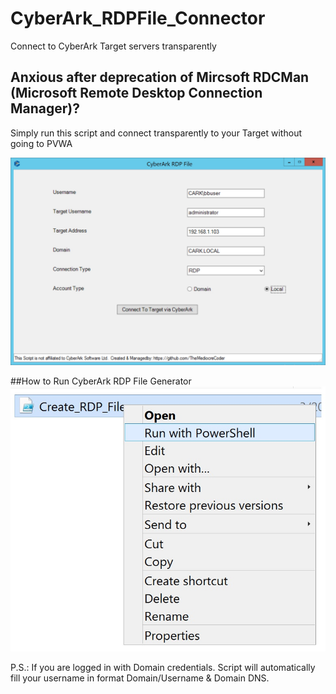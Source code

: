 # CyberArk_RDPFile_Connector
Connect to CyberArk Target servers transparently

## Anxious after deprecation of Mircsoft RDCMan (Microsoft Remote Desktop Connection Manager)?
Simply run this script and connect transparently to your Target without going to PVWA

![Image of CyberArk RDP File Generator](https://github.com/TheMediocreCoder/CyberArk_RDPFile_Connector/blob/master/docs/images/RDP_File_Launcher.jpg)

##How to Run CyberArk RDP File Generator
![Image of How](https://github.com/TheMediocreCoder/CyberArk_RDPFile_Connector/blob/master/docs/images/Run_PS_RDP_File.jpg)

P.S.:
If you are logged in with Domain credentials. Script will automatically fill your username in format Domain/Username & Domain DNS.





